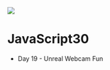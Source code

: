 ﻿![](https://javascript30.com/images/JS3-social-share.png)

# JavaScript30

* Day  19 - Unreal Webcam Fun
